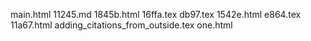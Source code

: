 main.html
11245.md
1845b.html
16ffa.tex
db97.tex
1542e.html
e864.tex
11a67.html
adding_citations_from_outside.tex
one.html
